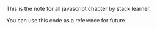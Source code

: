 This is the note for all javascript chapter by stack learner. 

You can use this code as a reference for future.
